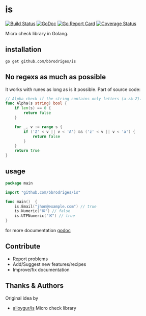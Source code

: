 # is

[![Build Status](https://travis-ci.org/bbrodriges/is.svg?branch=master)](https://travis-ci.org/bbrodriges/is)
[![GoDoc](https://godoc.org/github.com/bbrodriges/is?status.svg)](https://godoc.org/github.com/bbrodriges/is)
[![Go Report Card](https://goreportcard.com/badge/github.com/bbrodriges/is)](https://goreportcard.com/report/github.com/bbrodriges/is)
[![Coverage Status](https://coveralls.io/repos/github/bbrodriges/is/badge.svg?branch=master)](https://coveralls.io/github/bbrodriges/is?branch=master)

Micro check library in Golang. 

## installation

`go get github.com/bbrodriges/is`

## No regexs as much as possible

It works with runes as long as is it possible.
Part of source code:

```go
// Alpha check if the string contains only letters (a-zA-Z).
func Alpha(s string) bool {
	if len(s) == 0 {
		return false
	}

	for _, v := range s {
		if ('Z' < v || v < 'A') && ('z' < v || v < 'a') {
			return false
		}
	}
	return true
}
```

## usage

```go
package main

import "github.com/bbrodriges/is"

func main()  {
    is.Email("jhon@example.com") // true
    is.Numeric("Ⅸ") // false
    is.UTFNumeric("Ⅸ") // true
}
```

for more documentation [godoc](https://godoc.org/github.com/bbrodriges/is)

## Contribute

- Report problems
- Add/Suggest new features/recipes
- Improve/fix documentation

## Thanks & Authors

Original idea by

- [alioygur/is](https://github.com/alioygur/is) Micro check library